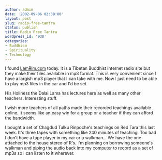 ```yaml
---
author: admin
date: '2002-09-06 02:38:00'
layout: post
slug: radio-free-tantra
status: publish
title: Radio Free Tantra
wordpress_id: '938'
categories:
- Buddhism
- Spirituality
- Technology
---
```

I found <a href="http://www.lamrim.com">LamRim.com</a> today. It is a Tibetan Buddhist internet radio site but they make their files available in mp3 format. This is very convenient since I have a largish mp3 player that I can take with me. Now I just need to be able to play mp3 files in the car and I'd be set.

His Holiness the Dalai Lama has lectures here as well as many other teachers. Interesting stuff.

I wish more teachers of all paths made their recorded teachings available online. It seems like an easy win for a group or a teacher if they can afford the bandwidth.

I bought a set of Chagdud Tulku Rinpoche's teachings on Red Tara this last week. It's three tapes with something like 240 minutes of teaching. Too bad I don't have a tape player in my car or a walkman... We have the one attached to the house stereo of R's. I'm planning on borrowing someone's walkman and piping the audio back into my computer to record as a set of mp3s so I can listen to it wherever.
